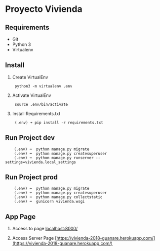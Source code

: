 # Proyecto Vivienda

## Requirements
* Git
* Python 3
* Virtualenv

## Install

1. Create VirtualEnv

        python3 -m virtualenv .env

1. Activate VirtualEnv

        source .env/bin/activate

1. Install Requirements.txt

        (.env) ➜ pip install -r requirements.txt

## Run Project dev

        (.env) ➜  python manage.py migrate
        (.env) ➜  python manage.py createsuperuser
        (.env) ➜  python manage.py runserver --settings=vivienda.local_settings

## Run Project prod

        (.env) ➜  python manage.py migrate
        (.env) ➜  python manage.py createsuperuser
        (.env) ➜  python manage.py collectstatic
        (.env) ➜  gunicorn vivienda.wsgi   

## App Page

1. Access to page [localhost:8000/](http://localhost:8000/)

1. Access Server Page [https://vivienda-2018-guanare.herokuapp.com/](https://vivienda-2018-guanare.herokuapp.com/)
